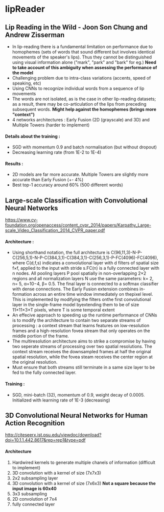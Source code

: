 # lipReader

## Lip Reading in the Wild - Joon Son Chung and Andrew Zisserman
* In lip-reading there is a fundamental limitation on performance due to homophemes (sets of words that sound different but involves identical movements of the speaker's lips). Thus they cannot be distinguished using visual information alone ("mark", "park" and "bark" for eg.) **Need to take account of this ambiguity when assessing the performance of the model**
* Challenging problem due to intra-class variations (accents, speed of speaking, etc)
* Using CNNs to recognize individual words from a sequence of lip movements
* The words are not isolated, as is the case in other lip-reading datasets; as a result, there may be co-articulation of the lips from preceding subsequent words. **Might help against the homophemes (brings more "context")**
* 4 networks architectures : Early Fusion (2D (grayscale) and 3D) and Multiple Towers (harder to implement)

#### Details about the training :
* SGD with momentum 0.9 and batch normalisation (but without dropout)
* Decreasing learning rate (from 1E-2 to 1E-4)

#### Results :
* 2D models are far more accurate. Multiple Towers are slightly more accurate than Early Fusion (+- 4%)
* Best top-1 accuracy around 60% (500 different words)

## Large-scale Classification with Convolutional Neural Networks 
https://www.cv-foundation.org/openaccess/content_cvpr_2014/papers/Karpathy_Large-scale_Video_Classification_2014_CVPR_paper.pdf

#### Architecture :
 * Using shorthand notation, the full architecture is C(96,11,3)-N-P-C(256,5,1)-N-P-C(384,3,1)-C(384,3,1)-C(256,3,1)-P-FC(4096)-FC(4096), where C(d,f,s) indicates a convolutional layer with d filters of spatial size f×f, applied to the input with stride s.FC(n) is a fully connected layer with n nodes. All pooling layers P pool spatially in non-overlapping 2×2 regions and all normalization layers N use the same parameters: k= 2, n= 5, α=10−4, β= 0.5. The final layer is connected to a softmax classifier with dense connections.
 The Early Fusion extension combines in-formation across an entire time window immediately on thepixel level. This is implemented by modifying the filters onthe first convolutional layer in the single-frame model byextending them to be of size 11×11×3×T pixels, where T is some  temporal extent 
 * An effecive approach to speeding up the runtime performance of CNNs is to modify the architecture to contain two separate streams of processing : a context stream that learns features on low-resolution frames and a high-resolution fovea stream that only operates on the middle portion of the frame.
 * The multiresolution architecture aims to strike a compromise by having two seperate streams of processing over two spatial resolutions. The context stream receives the downsampled frames at half the original spatial resolution, while the fovea steam receives the center region at the original resolution.
 * Must ensure that both streams still terminate in a same size layer to be fed to the fully connected layer.

#### Training :
 * SGD, mini-batch (32), momentum of 0.9, weight decay of 0.0005. Initialized with learning rate of 1E-3 (decreasing)

## 3D Convolutional Neural Networks for Human Action Recognition
http://citeseerx.ist.psu.edu/viewdoc/download?doi=10.1.1.442.8617&rep=rep1&type=pdf

#### Architecture
 1. Hardwired kernels to generate multiple chanels of information (difficult to implement)
 2. 3D convolution with a kernel of size (7x7x3)
 3. 2x2 subsampling layer
 4. 3D convolution with a kernel of size (7x6x3) **Not a square because the input image is 60x40**
 5. 3x3 subsampling
 6. 2D convolution of 7x4
 7. fully connected layer